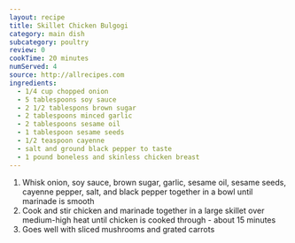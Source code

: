 ```yaml
---
layout: recipe
title: Skillet Chicken Bulgogi
category: main dish         
subcategory: poultry
review: 0
cookTime: 20 minutes
numServed: 4
source: http://allrecipes.com
ingredients:
  - 1/4 cup chopped onion
  - 5 tablespoons soy sauce
  - 2 1/2 tablespons brown sugar
  - 2 tablespoons minced garlic
  - 2 tablespoons sesame oil
  - 1 tablespoon sesame seeds
  - 1/2 teaspoon cayenne
  - salt and ground black pepper to taste
  - 1 pound boneless and skinless chicken breast
---
```


1. Whisk onion, soy sauce, brown sugar, garlic, sesame oil, sesame seeds, cayenne pepper, salt, and black pepper together in a bowl until marinade is smooth
2. Cook and stir chicken and marinade together in a large skillet over medium-high heat until chicken is cooked through - about 15 minutes
3. Goes well with sliced mushrooms and grated carrots
